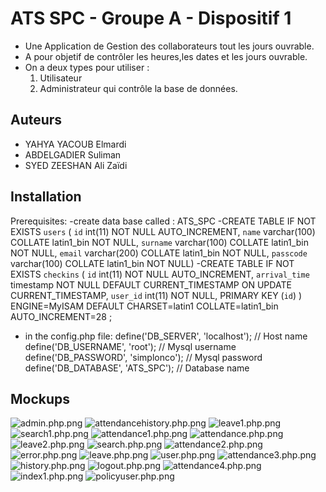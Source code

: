 # ATS SPC - Groupe A - Dispositif 1

- Une Application de Gestion des collaborateurs tout les jours ouvrable.
- A pour objetif de contrôler les heures,les dates et les jours ouvrable.
- On a deux types pour utiliser :
  1. Utilisateur
  2. Administrateur qui contrôle la base de données.

## Auteurs

- YAHYA YACOUB Elmardi
- ABDELGADIER Suliman
- SYED ZEESHAN Ali Zaïdi

## Installation

Prerequisites:
-create data base called : ATS_SPC
-CREATE TABLE IF NOT EXISTS `users` (
  `id` int(11) NOT NULL AUTO_INCREMENT,
  `name` varchar(100) COLLATE latin1_bin NOT NULL,
  `surname` varchar(100) COLLATE latin1_bin NOT NULL,
  `email` varchar(200) COLLATE latin1_bin NOT NULL,
  `passcode` varchar(100) COLLATE latin1_bin NOT NULL)
-CREATE TABLE IF NOT EXISTS `checkins` (
  `id` int(11) NOT NULL AUTO_INCREMENT,
  `arrival_time` timestamp NOT NULL DEFAULT CURRENT_TIMESTAMP ON UPDATE CURRENT_TIMESTAMP,
  `user_id` int(11) NOT NULL,
  PRIMARY KEY (`id`)
) ENGINE=MyISAM  DEFAULT CHARSET=latin1 COLLATE=latin1_bin AUTO_INCREMENT=28 ;

* in the config.php file:
   define('DB_SERVER', 'localhost'); // Host name
   define('DB_USERNAME', 'root'); // Mysql username
   define('DB_PASSWORD', 'simplonco');   // Mysql password
   define('DB_DATABASE', 'ATS_SPC');  // Database name



## Mockups

![admin.php.png ](mockups/admin.php.png )
![attendancehistory.php.png ](mockups/attendancehistory.php.png )
![leave1.php.png ](mockups/leave1.php.png )
![search1.php.png](mockups/search1.php.png)
![attendance1.php.png ](mockups/attendance1.php.png )
![attendance.php.png ](mockups/attendance.php.png )
![leave2.php.png ](mockups/leave2.php.png )
![search.php.png](mockups/search.php.png)
![attendance2.php.png ](mockups/attendance2.php.png )
![error.php.png ](mockups/error.php.png )
![leave.php.png ](mockups/leave.php.png )
![user.php.png](mockups/user.php.png)
![attendance3.php.png ](mockups/attendance3.php.png )
![history.php.png ](mockups/history.php.png )
![logout.php.png](mockups/logout.php.png)
![attendance4.php.png ](mockups/attendance4.php.png )
![index1.php.png ](mockups/index1.php.png )
![policyuser.php.png](mockups/policyuser.php.png)
